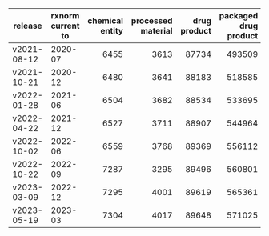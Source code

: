 | release | rxnorm current to | chemical entity | processed material | drug product | packaged drug product |
| --- | --- | ---: | ---: | ---: | ---: |
| v2021-08-12 | 2020-07 | 6455 | 3613 | 87734 | 493509 |
| v2021-10-21 | 2020-12 | 6480 | 3641 | 88183 | 518585 |
| v2022-01-28 | 2021-06 | 6504 | 3682 | 88534 | 533695 |
| v2022-04-22 | 2021-12 | 6527 | 3711 | 88907 | 544964 |
| v2022-10-02 | 2022-06 | 6559 | 3768 | 89369 | 556112 |
| v2022-10-22 | 2022-09 | 7287 | 3295 | 89496 | 560801 |
| v2023-03-09 | 2022-12 | 7295 | 4001 | 89619 | 565361 |
| v2023-05-19 | 2023-03 | 7304 | 4017 | 89648 | 571025 |
